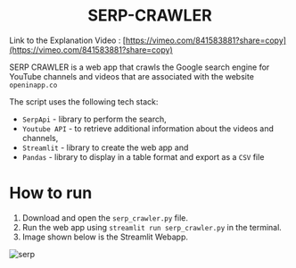 <h1 align="center">
SERP-CRAWLER
</h1>

Link to the Explanation Video : [https://vimeo.com/841583881?share=copy](https://vimeo.com/841583881?share=copy)

SERP CRAWLER is a web app that crawls the Google search engine for YouTube channels and videos that are associated with the website `openinapp.co`

The script uses the following tech stack:
- `SerpApi` - library to perform the search,
- `Youtube API` - to retrieve additional information about the videos and channels,
- `Streamlit` - library to create the web app and
- `Pandas` - library to display in a table format and export as a `CSV` file

# How to run

1. Download and open the `serp_crawler.py` file.
2. Run the web app using `streamlit run serp_crawler.py` in the terminal.
3. Image shown below is the Streamlit Webapp.

![serp](https://github.com/IAMSAGAYAABINESH/SERP-CRAWLER/assets/76099682/1bc6a068-dac1-4a23-8842-dee76686a9ee)

